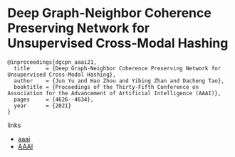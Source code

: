 # Deep Graph-Neighbor Coherence Preserving Network for Unsupervised Cross-Modal Hashing

```
@inproceedings{dgcpn_aaai21,
  title     = {Deep Graph-Neighbor Coherence Preserving Network for Unsupervised Cross-Modal Hashing},
  author    = {Jun Yu and Hao Zhou and Yibing Zhan and Dacheng Tao},
  booktitle = {Proceedings of the Thirty-Fifth Conference on Association for the Advancement of Artificial Intelligence (AAAI)},
  pages     = {4626--4634},
  year      = {2021}
}
```

links
- [aaai](https://www.aaai.org/AAAI21Papers/AAAI-2796.YuJ.pdf)
- [AAAI](https://ojs.aaai.org/index.php/AAAI/article/view/16592)